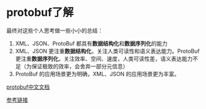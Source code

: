 # protobuf了解

最终对这些个人思考做一些小小的总结：

1. XML、JSON、ProtoBuf 都具有**数据结构化**和**数据序列化**的能力
2. XML、JSON 更注重**数据结构化**，关注人类可读性和语义表达能力。ProtoBuf 更注重**数据序列化**，关注效率、空间、速度，人类可读性差，语义表达能力不足（为保证极致的效率，会舍弃一部分元信息）
3. ProtoBuf 的应用场景更为明确，XML、JSON 的应用场景更为丰富。











[protobuf中文文档](https://github.com/lixiangyun/protobuf_doc_ZH_CN)

[参考链接](https://blog.csdn.net/xia15000506007/article/details/127236468)

